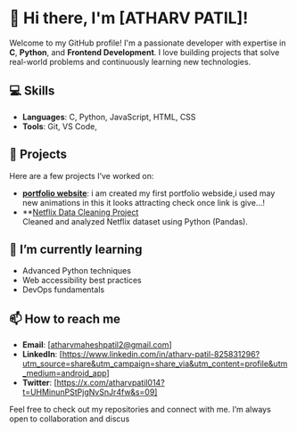 # 👋 Hi there, I'm [ATHARV PATIL]!

Welcome to my GitHub profile! I'm a passionate developer with expertise in **C**, **Python**, and **Frontend Development**. I love building projects that solve real-world problems and continuously learning new technologies.

## 💻 Skills

- **Languages**: C, Python, JavaScript, HTML, CSS
- **Tools**: Git, VS Code, 

## 🚀 Projects

Here are a few projects I’ve worked on:

- **[portfolio website](https://atharv-m-patil.github.io/Atharv-M-Patil/)**: i am created my first portfolio webside,i used may new animations in this it looks attracting check once link is give...!
- **[Netflix Data Cleaning Project](https://github.com/Atharv-M-Patil/DATA_CLEANING/blob/main/main.ipynb)  
  Cleaned and analyzed Netflix dataset using Python (Pandas).

## 🌱 I’m currently learning

- Advanced Python techniques
- Web accessibility best practices
- DevOps fundamentals

## 📫 How to reach me

- **Email**: [atharvmaheshpatil2@gmail.com]
- **LinkedIn**: [https://www.linkedin.com/in/atharv-patil-825831296?utm_source=share&utm_campaign=share_via&utm_content=profile&utm_medium=android_app]
- **Twitter**: [https://x.com/atharvpatil014?t=UHMinunPStPjgNvSnJr4fw&s=09]

Feel free to check out my repositories and connect with me. I’m always open to collaboration and discus
